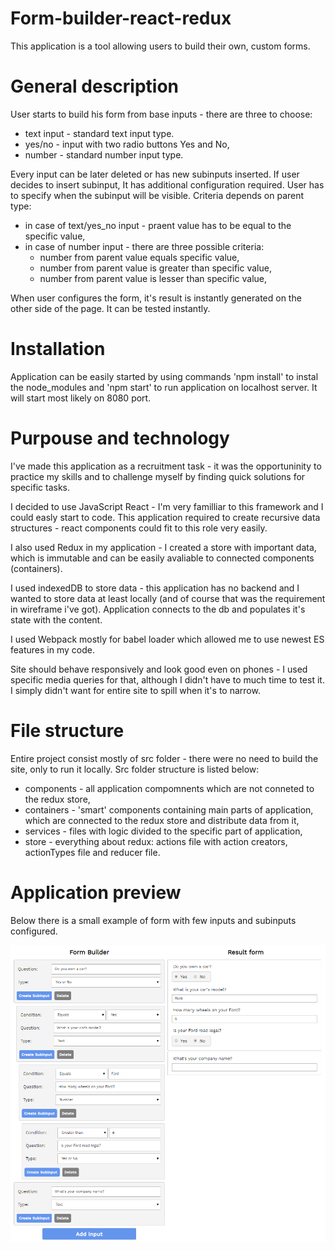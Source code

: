 # Form-builder-react-redux
This application is a tool allowing users to build their own, custom forms.

# General description

User starts to build his form from base inputs - there are three to choose:
-   text input - standard text input type.
-   yes/no - input with two radio buttons Yes and No,
-   number - standard number input type.

Every input can be later deleted or has new subinputs inserted. If user decides to insert
subinput, It has additional configuration required. User has to specify when the subinput
will be visible. Criteria depends on parent type:
-   in case of text/yes_no input - praent value has to be equal to the specific value,
-   in case of number input - there are three possible criteria:
    -   number from parent value equals specific value,
    -   number from parent value is greater than specific value,
    -   number from parent value is lesser than specific value,

When user configures the form, it's result is instantly generated on the other side of
the page. It can be tested instantly.

# Installation

Application can be easily started by using commands 'npm install' to instal the node_modules
and 'npm start' to run application on localhost server. It will start most likely on 8080 port.

# Purpouse and technology

I've made this application as a recruitment task - it was the opportuninity to practice my
skills and to challenge myself by finding quick solutions for specific tasks. 

I decided to use JavaScript React - I'm very familliar to this framework and I could easly start to code.
This application required to create recursive data structures - react components could fit 
to this role very easily. 

I also used Redux in my application - I created a store with important data, which is
immutable and can be easily avaliable to connected components (containers). 

I used indexedDB to store data - this application has no backend and I wanted to store 
data at least locally (and of course that was the requirement in wireframe i've got). 
Application connects to the db and populates it's state with the content.

I used Webpack mostly for babel loader which allowed me to use newest ES features in my
code.

Site should behave responsively and look good even on phones - I used specific media queries
for that, although I didn't have to much time to test it. I simply didn't want for entire
site to spill when it's to narrow.

# File structure

Entire project consist mostly of src folder - there were no need to build the site, only to
run it locally. Src folder structure is listed below:
*   components - all application compomnents which are not conneted to the redux store,
*   containers - 'smart' components containing main parts of application, which are connected to the redux store and distribute data from it,
*   services - files with logic divided to the specific part of application,
*   store - everything about redux: actions file with action creators, actionTypes file and reducer  file.

# Application preview

Below there is a small example of form with few inputs and subinputs configured.

![Application previev](img/1.png)
